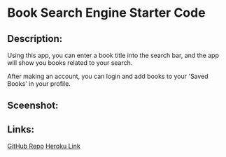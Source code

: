 # Book Search Engine Starter Code

## Description:
Using this app, you can enter a book title into the search bar, and the app will show you books related to your search.

After making an account, you can login and add books to your 'Saved Books' in your profile.

## Sceenshot:

## Links:
[GitHub Repo]()
[Heroku Link]()